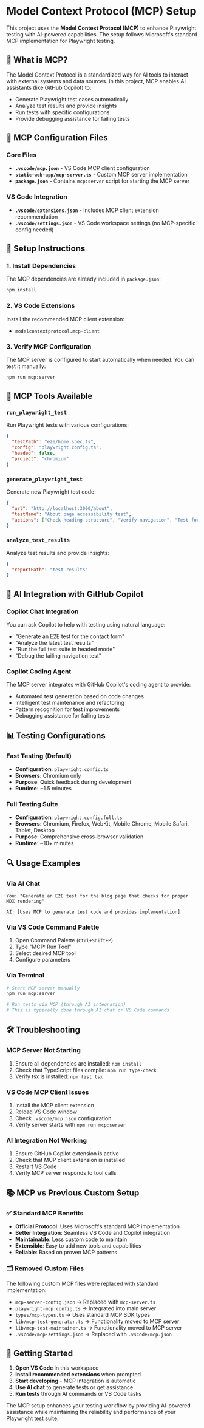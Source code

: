 # Model Context Protocol (MCP) Setup

This project uses the **Model Context Protocol (MCP)** to enhance Playwright testing with AI-powered capabilities. The setup follows Microsoft's standard MCP implementation for Playwright testing.

## 🚀 What is MCP?

The Model Context Protocol is a standardized way for AI tools to interact with external systems and data sources. In this project, MCP enables AI assistants (like GitHub Copilot) to:

- Generate Playwright test cases automatically
- Analyze test results and provide insights  
- Run tests with specific configurations
- Provide debugging assistance for failing tests

## 📁 MCP Configuration Files

### Core Files
- **`.vscode/mcp.json`** - VS Code MCP client configuration
- **`static-web-app/mcp-server.ts`** - Custom MCP server implementation
- **`package.json`** - Contains `mcp:server` script for starting the MCP server

### VS Code Integration
- **`.vscode/extensions.json`** - Includes MCP client extension recommendation
- **`.vscode/settings.json`** - VS Code workspace settings (no MCP-specific config needed)

## 🔧 Setup Instructions

### 1. Install Dependencies
The MCP dependencies are already included in `package.json`:
```bash
npm install
```

### 2. VS Code Extensions
Install the recommended MCP client extension:
- `modelcontextprotocol.mcp-client`

### 3. Verify MCP Configuration
The MCP server is configured to start automatically when needed. You can test it manually:
```bash
npm run mcp:server
```

## 🎯 MCP Tools Available

### `run_playwright_test`
Run Playwright tests with various configurations:
```json
{
  "testPath": "e2e/home.spec.ts",
  "config": "playwright.config.ts",
  "headed": false,
  "project": "chromium"
}
```

### `generate_playwright_test`
Generate new Playwright test code:
```json
{
  "url": "http://localhost:3000/about",
  "testName": "About page accessibility test",
  "actions": ["Check heading structure", "Verify navigation", "Test form submission"]
}
```

### `analyze_test_results`
Analyze test results and provide insights:
```json
{
  "reportPath": "test-results"
}
```

## 🤖 AI Integration with GitHub Copilot

### Copilot Chat Integration
You can ask Copilot to help with testing using natural language:

- "Generate an E2E test for the contact form"
- "Analyze the latest test results"
- "Run the full test suite in headed mode"
- "Debug the failing navigation test"

### Copilot Coding Agent
The MCP server integrates with GitHub Copilot's coding agent to provide:
- Automated test generation based on code changes
- Intelligent test maintenance and refactoring
- Pattern recognition for test improvements
- Debugging assistance for failing tests

## 📊 Testing Configurations

### Fast Testing (Default)
- **Configuration**: `playwright.config.ts`
- **Browsers**: Chromium only
- **Purpose**: Quick feedback during development
- **Runtime**: ~1.5 minutes

### Full Testing Suite
- **Configuration**: `playwright.config.full.ts`
- **Browsers**: Chromium, Firefox, WebKit, Mobile Chrome, Mobile Safari, Tablet, Desktop
- **Purpose**: Comprehensive cross-browser validation
- **Runtime**: ~10+ minutes

## 🔍 Usage Examples

### Via AI Chat
```
You: "Generate an E2E test for the blog page that checks for proper MDX rendering"

AI: [Uses MCP to generate test code and provides implementation]
```

### Via VS Code Command Palette
1. Open Command Palette (`Ctrl+Shift+P`)
2. Type "MCP: Run Tool"
3. Select desired MCP tool
4. Configure parameters

### Via Terminal
```bash
# Start MCP server manually
npm run mcp:server

# Run tests via MCP (through AI integration)
# This is typically done through AI chat or VS Code commands
```

## 🛠️ Troubleshooting

### MCP Server Not Starting
1. Ensure all dependencies are installed: `npm install`
2. Check that TypeScript files compile: `npm run type-check`
3. Verify tsx is installed: `npm list tsx`

### VS Code MCP Client Issues
1. Install the MCP client extension
2. Reload VS Code window
3. Check `.vscode/mcp.json` configuration
4. Verify server starts with `npm run mcp:server`

### AI Integration Not Working
1. Ensure GitHub Copilot extension is active
2. Check that MCP client extension is installed
3. Restart VS Code
4. Verify MCP server responds to tool calls

## 📚 MCP vs Previous Custom Setup

### ✅ Standard MCP Benefits
- **Official Protocol**: Uses Microsoft's standard MCP implementation
- **Better Integration**: Seamless VS Code and Copilot integration
- **Maintainable**: Less custom code to maintain
- **Extensible**: Easy to add new tools and capabilities
- **Reliable**: Based on proven MCP patterns

### 🗂️ Removed Custom Files
The following custom MCP files were replaced with standard implementation:
- `mcp-server-config.json` → Replaced with `mcp-server.ts`
- `playwright-mcp.config.ts` → Integrated into main server
- `types/mcp-types.ts` → Uses standard MCP SDK types
- `lib/mcp-test-generator.ts` → Functionality moved to MCP server
- `lib/mcp-test-maintainer.ts` → Functionality moved to MCP server
- `.vscode/mcp-settings.json` → Replaced with `.vscode/mcp.json`

## 🎉 Getting Started

1. **Open VS Code** in this workspace
2. **Install recommended extensions** when prompted
3. **Start developing** - MCP integration is automatic
4. **Use AI chat** to generate tests or get assistance
5. **Run tests** through AI commands or VS Code tasks

The MCP setup enhances your testing workflow by providing AI-powered assistance while maintaining the reliability and performance of your Playwright test suite.
